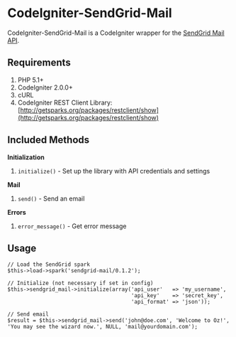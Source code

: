# CodeIgniter-SendGrid-Mail

CodeIgniter-SendGrid-Mail is a CodeIgniter wrapper for the [SendGrid Mail API](http://docs.sendgrid.com/documentation/api/web-api/mail/).

## Requirements

1. PHP 5.1+
2. CodeIgniter 2.0.0+
3. cURL
4. CodeIgniter REST Client Library: [http://getsparks.org/packages/restclient/show](http://getsparks.org/packages/restclient/show)

## Included Methods

**Initialization**

1. `initialize()` - Set up the library with API credentials and settings

**Mail**

1. `send()` - Send an email

**Errors**

1. `error_message()` - Get error message

## Usage

	// Load the SendGrid spark
	$this->load->spark('sendgrid-mail/0.1.2');

	// Initialize (not necessary if set in config)
	$this->sendgrid_mail->initialize(array('api_user'   => 'my_username',
	                                	   'api_key'    => 'secret_key',
	                                	   'api_format' => 'json'));

	// Send email
	$result = $this->sendgrid_mail->send('john@doe.com', 'Welcome to Oz!', 'You may see the wizard now.', NULL, 'mail@yourdomain.com');

